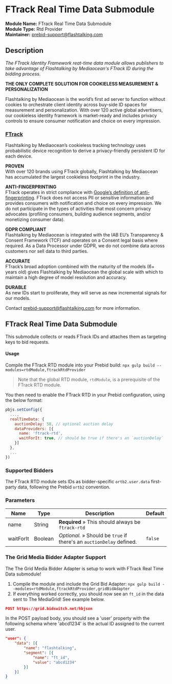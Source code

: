 # FTrack Real Time Data Submodule

**Module Name:** FTrack Real Time Data Submodule  
**Module Type:** Rtd Provider   
**Maintainer:** [prebid-support@flashtalking.com](mailto:prebid-support@flashtalking.com)

## Description

*The FTrack Identity Framework reat-time data module allows publishers to take advantage of Flashtalking by Mediaocean's FTrack ID during the bidding process.*

**THE ONLY COMPLETE SOLUTION FOR COOKIELESS MEASUREMENT & PERSONALIZATION**

Flashtalking by Mediaocean is the world’s first ad server to function without cookies to orchestrate client identity across buy-side ID spaces for measurement and personalization. With over 120 active global advertisers, our cookieless identity framework is market-ready and includes privacy controls to ensure consumer notification and choice on every impression.

### [FTrack](https://www.flashtalking.com/identity-framework#FTrack)

Flashtalking by Mediaocean’s cookieless tracking technology uses probabilistic device recognition to derive a privacy-friendly persistent ID for each device.

**PROVEN**  
With over 120 brands using FTrack globally, Flashtalking by Mediaocean has accumulated the largest cookieless footprint in the industry.

**ANTI-FINGERPRINTING**  
FTrack operates in strict compliance with [Google’s definition of anti-fingerprinting](https://blog.google/products/ads-commerce/2021-01-privacy-sandbox/). FTrack does not access PII or sensitive information and provides consumers with notification and choice on every impression. We do not participate in the types of activities that most concern privacy advocates (profiling consumers, building audience segments, and/or monetizing consumer data).

**GDPR COMPLIANT**  
Flashtalking by Mediaocean is integrated with the IAB EU’s Transparency & Consent Framework (TCF) and operates on a Consent legal basis where required.  As a Data Processor under GDPR, we do not combine data across customers nor sell data to third parties.

**ACCURATE**  
FTrack’s broad adoption combined with the maturity of the models (6+ years old) gives Flashtalking by Mediaocean the global scale with which to maintain a high degree of model resolution and accuracy.

**DURABLE**  
As new IDs start to proliferate, they will serve as new incremental signals for our models.

Contact [prebid-support@flashtalking.com](mailto:prebid-support@flashtalking.com) for more information.



## FTrack Real Time Data Submodule
This submodule collects or reads FTrack IDs and attaches them as targeting keys to bid requests.

#### Usage
Compile the FTrack RTD module into your Prebid build: `npx gulp build --modules=rtdModule,ftrackRtdProvider`

> Note that the global RTD module, `rtdModule`, is a prerequisite of the FTrack RTD module.

You then need to enable the FTrack RTD in your Prebid configuration, using the below format:

```javascript
pbjs.setConfig({
  ...,
  realTimeData: {
    auctionDelay: 50, // optional auction delay
    dataProviders: [{
      name: 'ftrack-rtd',
      waitForIt: true, // should be true if there's an `auctionDelay`
    }]
  },
  ...
})
```

### Supported Bidders
The FTrack RTD module sets IDs as bidder-specific `ortb2.user.data` first-party data, following the Prebid `ortb2` convention. 


### Parameters
| Name              | Type                 | Description        | Default        |
| ----------------- | -------------------- | ------------------ | ------------------ |
| name              | String               | __Required__ » This should always be `ftrack-rtd` |  |
| waitForIt         | Boolean              | *Optional.* » Should be `true` if there's an `auctionDelay` defined. | `false` |

### The Grid Media Bidder Adapter Support
The The Grid Media Bidder Adapter is setup to work with FTrack Real Time Data submodule!

1) Compile the module and include the Grid Bid Adapter: `npx gulp build --modules=rtdModule,ftrackRtdProvider,gridBidAdapter`  
2) If everything worked correctly, you should now see an `ft_id` in the data sent to The MediaGrid! See example below.


```json
POST https://grid.bidswitch.net/hbjson
```

In the POST payload body, you should see a 'user' property with the following schema 
where 'abcd1234' is the actual ID assigned to the current user.

```json
"user": {
    "data": [{
        "name": "flashtalking",
        "segment": [{
            "name": "ft_id",
            "value": "abcd1234"
        }]
    }]
}
```


